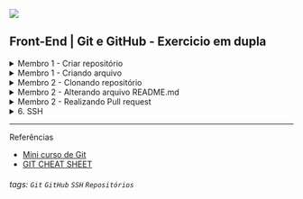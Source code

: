![](./assets/hd-header.png)

## Front-End | Git e GitHub - Exercicio em dupla

<details>
  <summary>Membro 1 - Criar repositório</summary>
  
  - Passo 1: Acessar seu GitHub
  - Passo 2: Criar um repositório público com o seguinte nome "exercicio-git-hub"
  - Passo 3: Selecionar a opção `ssh` e copiar o link do repositório 
  - Passo 3: Clonar o repositório no seu computador utilizando o comando abaixo:
    ```bash
    git clone <link do repositório>
    ```
    
</details>

<details>
  <summary>Membro 1 - Criando arquivo </summary>
  
  - Passo 1: Criar um arquivo `README.md` e colocar o seguinte conteúdo:
    ```markdown
    # Git e GitHub - Exercicios

    ### Confingurações do Git
    - git help
      > Lista de comandos do Git
    - git config --list
      > Lista de configurações do Git
    - git config --global user.name "Nome do usuário"
      > Configura o nome do usuário
    - git config --global user.email "Seu email"
      > Configura o email do usuário    
    ```
  - Passo 2: git add . para adicionar o arquivo
  - Passo 3: git commit -m "Mensagem" para salvar as alterações
  - Passo 4: git push origin main para enviar as alterações para o repositório remoto 

</details>

<details>
  <summary>Membro 2 - Clonando repositório </summary>

  - Passo 1: Acessar o repositório do membro 1
  - Passo 2: Escolher a opção `ssh` e copiar o link do repositório
  - Passo 3: Clonar o repositório no seu computador utilizando o comando abaixo:
    ```bash
    git clone <link do repositório>
    ```
  - Passo 4: Criar uma nova branch usando o comando abaixo:
    ```bash
    git checkout -b feature/comandos-basicos
    ``` 

  > OBS: O comando `git checkout -b` é usado para criar uma nova branch.
</details>

<details>
  <summary>Membro 2 - Alterando arquivo README.md</summary>

  - Passo 1: Adicione esse conteudo no `README.md`, colocando abaixo do existente.
    ```markdown
    ### Comandos básicos do Git
    - git init
      > Inicializa um repositório local
    - git clone <link-do-repositorio>
      > Clona um repositório remoto
    - git status
      > Mostra o status do repositório
    - git add .
      > Adiciona todos os arquivos do diretório atual ao repositório
    - git commit -m "Mensagem"
    > Salva as alterações no repositório
    - git push origin master  
    > Envia as alterações para o repositório remoto
    ```
  - Passo 2: `git add .` para adicionar o arquivo
  - Passo 3: `git commit -m "Adicionado comandos basicos do git"` para salvar as alterações
  - Passo 4: `git push origin feature/comandos-basicos` para enviar as alterações para o repositório 
  remoto
</details>

<details>
  <summary>Membro 2 - Realizando Pull request</summary>
  
  > O Pull request é uma solicitação de mudanças para um repositório principal que é administrada pelo membro 1. O membro 1 é capaz de validar as alterações e realizar o `merge` do repositório principal.

  > Merge é o processo de unir duas ou mais branches, ou seja, juntar duas ou mais branches em uma única branch.

  - Passo 1: Acessar o repositório do membro 1
  - Passo 2: Vai selecionar a opção Pull Request
  - Passo 3: Depois clicar em `New pull request`, botão verde.
  - Passo 4: 

</details>

<details>
  <summary>6. SSH</summary>  

  > Secure Shell é um protocolo de rede criptográfico para operação de serviços de rede de forma segura sobre uma rede insegura. O melhor exemplo de aplicação conhecido é para login remoto de utilizadores a sistemas de computadores.
  
  - Gerar chave pública e privada [link](https://docs.github.com/pt/authentication/connecting-to-github-with-ssh)

  ![](./assets/11.png)
  
</details>

-------------------------------
Referências
 - [Mini curso de Git](https://minicursogit.github.io/#/)
 - [GIT CHEAT SHEET](https://education.github.com/git-cheat-sheet-education.pdf)

###### tags: `Git` `GitHub` `SSH` `Repositórios`